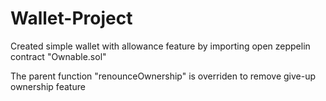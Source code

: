 # Wallet-Project
Created simple wallet with allowance feature by importing open zeppelin contract "Ownable.sol"

The parent function "renounceOwnership" is overriden to remove give-up ownership feature
